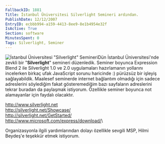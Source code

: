 ```yaml
---
FallbackID: 1881
Title: İstanbul Üniversitesi Silverlight Semineri ardından.
PublishDate: 12/12/2007
EntryID: ecbbb994-a159-4413-8ee9-8e1b4954e32f
IsActive: True
Section: software
MinutesSpent: 0
Tags: Silverlight, Seminer
---
```

![İstanbul Üniversitesi "Silverlight"
Semineri](http://cdn.daron.yondem.com/assets/1881/11122007_1.jpg)Dün
İstanbul Üniversitesi'nde zevkli bir "**Silverlight**" semineri
düzenledik. Seminer boyunca Expression Blend 2 ile Silverlight 1.0 ve
2.0 uygulamaları hazırlamanın yollarını incelerken birkaç ufak
JavaScript sorunu haricinde :) pürüzsüz bir işleyiş sağlayabildik.
Maalesef seminerde internet bağlantım olmadığı için sadece adreslerini
söylediğim fakat gösteremediğim bazı sayfaların adreslerini tekrar
buradan da paylaşmak istiyorum. Özellikle seminer boyunca not
alamayanlar için faydalı olacaktır.

<http://www.silverlight.net>\
 <http://silverlight.net/Showcase/>\
 <http://silverlight.net/GetStarted/>\
 <http://www.microsoft.com/express/download/>\

Organizasyonla ilgili yardımlarından dolayı özellikle sevgili MSP, Hilmi
Beydeş'e teşekkür etmek istiyorum.



